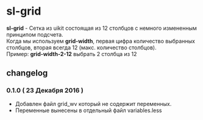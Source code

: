 # sl-grid

**sl-grid** - Сетка из uikit состоящая из 12 столбцов с немного измененным принципом подсчета.   
Когда мы используем **grid-width**, первая цифра количество выбранных столбцов, вторая всегда 12 (макс. количество столбцов).   
Пример: **grid-width-2-12** выбрать 2 столбца из 12 

## changelog

### 0.1.0 ( 23 Декабря 2016 )   
  - Добавлен файл grid_wv который не содержит переменных.
  - Переменные вынесены в отдельный файл variables.less
